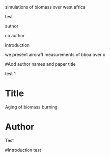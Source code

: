 simulations of biomass over west africa

test

author

co author


introduction

we present aircraft measurements of bboa over x


#Add author names and paper title

test 1


# Title
Aging of biomass burning

# Author
Test


#Introduction
test
